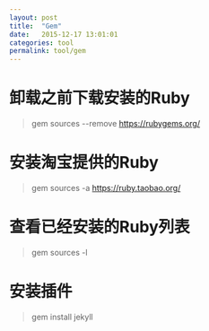 ```yaml
---
layout: post
title:  "Gem"
date:   2015-12-17 13:01:01
categories: tool
permalink: tool/gem
---
```




# 卸载之前下载安装的Ruby

> gem sources --remove https://rubygems.org/

# 安装淘宝提供的Ruby

> gem sources -a https://ruby.taobao.org/

# 查看已经安装的Ruby列表

> gem sources -l


# 安装插件

> gem install jekyll
